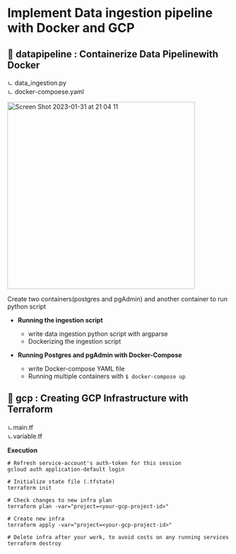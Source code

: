 # Implement Data ingestion pipeline with Docker and GCP 


## 📁 datapipeline : Containerize Data Pipelinewith Docker
ㄴ data_ingestion.py  
ㄴ docker-compoese.yaml  


<img width="424" alt="Screen Shot 2023-01-31 at 21 04 11" src="https://user-images.githubusercontent.com/40763359/215870275-6658038f-d2ac-48af-9a97-5b565ec128bc.png">

Create two containers(postgres and pgAdmin) and another container to run python script

* **Running the ingestion script**
  - write data ingestion python script with argparse
  - Dockerizing the ingestion script
  
* **Running Postgres and pgAdmin with Docker-Compose**
  - write Docker-compose YAML file
  - Running multiple containers with `$ docker-compose up`


## 📁 gcp : Creating GCP Infrastructure with Terraform  
ㄴmain.tf  
ㄴvariable.tf  


**Execution**
```
# Refresh service-account's auth-token for this session
gcloud auth application-default login

# Initialize state file (.tfstate)
terraform init

# Check changes to new infra plan
terraform plan -var="project=<your-gcp-project-id>"

# Create new infra
terraform apply -var="project=<your-gcp-project-id>"

# Delete infra after your work, to avoid costs on any running services
terraform destroy

```
